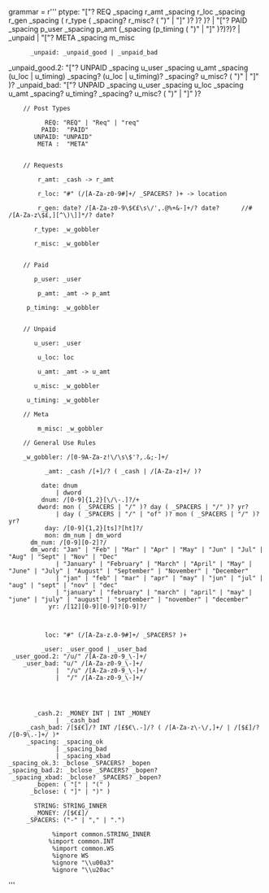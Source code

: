 grammar = r'''
            ptype: "["? REQ  _spacing r_amt _spacing r_loc _spacing  r_gen  _spacing ( r_type ( _spacing? r_misc? ( ")" | "]" )? )? )?
                 | "["? PAID _spacing p_user _spacing p_amt (_spacing (p_timing ( ")" | "]" )?)?)?
                 | _unpaid
                 | "["? META _spacing m_misc


          _unpaid: _unpaid_good | _unpaid_bad
   _unpaid_good.2: "["? UNPAID _spacing u_user _spacing u_amt _spacing (u_loc | u_timing) _spacing? (u_loc | u_timing)? _spacing? u_misc? ( ")" | "]" )?
      _unpaid_bad: "["? UNPAID _spacing u_user _spacing u_loc _spacing u_amt _spacing? u_timing? _spacing? u_misc? ( ")" | "]" )?


        // Post Types

              REQ: "REQ" | "Req" | "req"
             PAID:  "PAID"
           UNPAID: "UNPAID"
            META :  "META"


        // Requests

            r_amt: _cash -> r_amt

            r_loc: "#" (/[A-Za-z0-9#]+/ _SPACERS? )+ -> location

            r_gen: date? /[A-Za-z0-9\$€£\s\/',.@%+&-]+/? date?      //# /[A-Za-z\$£,][^\)\]]*/? date?

           r_type: _w_gobbler

           r_misc: _w_gobbler


        // Paid

           p_user: _user

            p_amt: _amt -> p_amt

         p_timing: _w_gobbler


        // Unpaid

           u_user: _user

            u_loc: loc

            u_amt: _amt -> u_amt

           u_misc: _w_gobbler

         u_timing: _w_gobbler

        // Meta

            m_misc: _w_gobbler

        // General Use Rules

        _w_gobbler: /[0-9A-Za-z!\/\s\$'?,.&;-]+/

              _amt: _cash /[+]/? ( _cash | /[A-Za-z]+/ )?

             date: dnum
                 | dword
             dnum: /[0-9]{1,2}[\/\-.]?/+
            dword: mon ( _SPACERS | "/" )? day ( _SPACERS | "/" )? yr?
                 | day ( _SPACERS | "/" | "of" )? mon ( _SPACERS | "/" )? yr?
              day: /[0-9]{1,2}[ts]?[ht]?/
              mon: dm_num | dm_word
          dm_num: /[0-9][0-2]?/
          dm_word: "Jan" | "Feb" | "Mar" | "Apr" | "May" | "Jun" | "Jul" | "Aug" | "Sept" | "Nov" | "Dec"
                 | "January" | "February" | "March" | "April" | "May" | "June" | "July" | "August" | "September" | "November" | "December"
                 | "jan" | "feb" | "mar" | "apr" | "may" | "jun" | "jul" | "aug" | "sept" | "nov" | "dec"
                 | "january" | "february" | "march" | "april" | "may" | "june" | "july" | "august" | "september" | "november" | "december"
               yr: /[12][0-9][0-9]?[0-9]?/



              loc: "#" (/[A-Za-z.0-9#]+/ _SPACERS? )+

             _user: _user_good | _user_bad
     _user_good.2: "/u/" /[A-Za-z0-9_\-]+/
        _user_bad: "u/" /[A-Za-z0-9_\-]+/
                 |  "/u" /[A-Za-z0-9_\-]+/
                 |  "/" /[A-Za-z0-9_\-]+/




           _cash.2: _MONEY INT | INT _MONEY
                 |  _cash_bad
         _cash_bad: /[$£€]/? INT /[£$€\.-]/? ( /[A-Za-z\-\/,]+/ | /[$£]/? /[0-9\.-]+/ )*
         _spacing: _spacing_ok
                 | _spacing_bad
                 | _spacing_xbad
    _spacing_ok.3: _bclose _SPACERS? _bopen
    _spacing_bad.2: _bclose _SPACERS? _bopen?
     _spacing_xbad: _bclose? _SPACERS? _bopen?
           _bopen: ( "[" | "(" )
          _bclose: ( "]" | ")" )

           STRING: STRING_INNER
           _MONEY: /[$€£]/
         _SPACERS: ("-" | "," | ".")

                %import common.STRING_INNER
               %import common.INT
                %import common.WS
                %ignore WS
                %ignore "\\u00a3"
                %ignore "\\u20ac"
'''